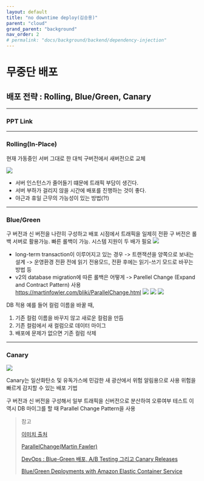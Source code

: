 ```yaml
---
layout: default
title: "no downtime deploy(김승용)"
parent: "cloud"
grand_parent: "background"
nav_order: 2
# permalink: "docs/background/backend/dependency-injection"
---
```


# 무중단 배포
## 배포 전략 : Rolling, Blue/Green, Canary

- - - -

### PPT Link

[](https://docs.google.com/presentation/d/1-hMyEEucn0WmONVExlGj7aqlWFBdBegq3wGvoNJoL74/edit?usp=sharing)

------

### Rolling(In-Place)

현재 가동중인 서버 그대로 한 대씩 구버전에서 새버전으로 교체

![](https://t1.daumcdn.net/cfile/tistory/99143F435C87397A09)

* 서버 인스턴스가 줄어들기 떄문에 트래픽 부담이 생긴다.
* 서버 부하가 걸리지 않을 시간에 배포를 진행하는 것이 좋다.
* 야근과 휴일 근무의 가능성이 있는 방법(?!)

------

### Blue/Green

구 버전과 신 버전을 나란히 구성하고 배포 시점에서 트래픽을 일제히 전환
구 버전은 롤백 서버로 활용가능. 빠른 롤백이 가능.
시스템 지원이 두 배가 필요
![](https://t1.daumcdn.net/cfile/tistory/99A68F4E5C8739470D)

* long-term transaction이 이루어지고 있는 경우
-> 트랜잭션을 양쪽으로 보내는 설계
-> 운영환경 전환 전에 읽기 전용모드, 전환 후에는 읽기-쓰기 모드로 바꾸는 방법 등
* v2의 database migration에 따른 롤백은 어떻게
-> Parellel Change (Expand and Contract Pattern) 사용
https://martinfowler.com/bliki/ParallelChange.html
![](https://martinfowler.com/bliki/images/parallelChange/expand.png)
![](https://martinfowler.com/bliki/images/parallelChange/migrate.png)
![](https://martinfowler.com/bliki/images/parallelChange/contract.png)

DB 적용
예를 들어 컬럼 이름을 바꿀 때,

1. 기존 컬럼 이름을 바꾸지 않고 새로운 컬럼을 만듬
2. 기존 컬럼에서 새 컬럼으로 데이터 마이그
3. 배포에 문제가 없으면 기존 컬럼 삭제

------

### Canary

![](https://t1.daumcdn.net/cfile/tistory/99E6E74C5C8737EC0E)

Canary는 일산화탄소 및 유독가스에 민감한 새
광산에서 위험 알림용으로 사용
위험을 빠르게 감지할 수 있는 배포 기법

구 버전과 신 버전을 구성해서 일부 트래픽을 신버전으로 분산하여 오류여부 테스트
이 역시 DB 마이그를 할 때 Parallel Change Pattern을 사용



> 참고
>
> [이미치 출처](https://onlywis.tistory.com/10)
>
> [ParallelChange(Martin Fawler)](https://martinfowler.com/bliki/ParallelChange.html)
>
> [DevOps : Blue-Green 배포, A/B Testing 그리고 Canary Releases](https://jason-lim.tistory.com/3)
>
> [Blue/Green Deployments with Amazon Elastic Container Service](https://aws.amazon.com/ko/blogs/compute/bluegreen-deployments-with-amazon-ecs/)